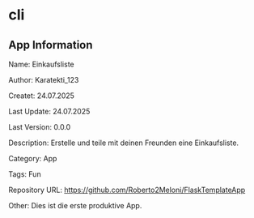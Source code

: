 # cli

## App Information

Name: Einkaufsliste

Author: Karatekti_123

Createt: 24.07.2025

Last Update: 24.07.2025

Last Version: 0.0.0

Description: Erstelle und teile mit deinen Freunden eine Einkaufsliste.

Category: App

Tags: Fun

Repository URL: https://github.com/Roberto2Meloni/FlaskTemplateApp

Other: Dies ist die erste produktive App.

